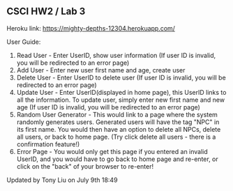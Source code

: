 ## CSCI HW2 / Lab 3

Heroku link: https://mighty-depths-12304.herokuapp.com/

User Guide: 
1. Read User - Enter UserID, show user information (If user ID is invalid, you will be redirected to an error page)
2. Add User - Enter new user first name and age, create user
3. Delete User - Enter UserID to delete user (If user ID is invalid, you will be redirected to an error page)
4. Update User - Enter UserID(displayed in home page), this UserID links to all the information. To update user, simply enter new first name and new age (If user ID is invalid, you will be redirected to an error page)
5. Random User Generator - This would link to a page where the system randomly generates users. Generated users will have the tag "NPC" in its first name. You would then have an option to delete all NPCs, delete all users, or back to home page.
(Try click delete all users - there is a confirmation feature!)
6. Error Page - You would only get this page if you entered an invalid UserID, and you would have to go back to home page and re-enter, or click on the "back" of your browser to re-enter!

Updated by Tony Liu on July 9th 18:49
   